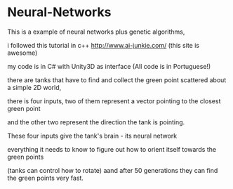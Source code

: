 # Neural-Networks

This is a example of neural networks plus genetic algorithms, 

i followed this tutorial in c++ http://www.ai-junkie.com/ (this site is awesome)

my code is in C# with Unity3D as interface (All code is in Portuguese!)

there are tanks that have to find and collect the green point scattered about a simple 2D world, 

there is four inputs, two of them represent a vector pointing to the closest green point 

and the other two represent the direction the tank is pointing. 

These four inputs give the tank's brain - its neural network

 everything it needs to know to figure out how to orient itself towards the green points 

(tanks can control how to rotate) aand after 50 generations they can find the green points very fast.





